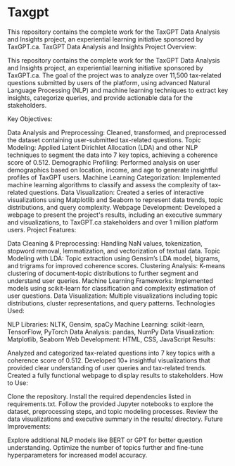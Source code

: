# Taxgpt
This repository contains the complete work for the TaxGPT Data Analysis and Insights project, an experiential learning initiative sponsored by TaxGPT.ca. 
TaxGPT Data Analysis and Insights Project
Overview:

This repository contains the complete work for the TaxGPT Data Analysis and Insights project, an experiential learning initiative sponsored by TaxGPT.ca. The goal of the project was to analyze over 11,500 tax-related questions submitted by users of the platform, using advanced Natural Language Processing (NLP) and machine learning techniques to extract key insights, categorize queries, and provide actionable data for the stakeholders.

Key Objectives:

Data Analysis and Preprocessing: Cleaned, transformed, and preprocessed the dataset containing user-submitted tax-related questions.
Topic Modeling: Applied Latent Dirichlet Allocation (LDA) and other NLP techniques to segment the data into 7 key topics, achieving a coherence score of 0.512.
Demographic Profiling: Performed analysis on user demographics based on location, income, and age to generate insightful profiles of TaxGPT users.
Machine Learning Categorization: Implemented machine learning algorithms to classify and assess the complexity of tax-related questions.
Data Visualization: Created a series of interactive visualizations using Matplotlib and Seaborn to represent data trends, topic distributions, and query complexity.
Webpage Development: Developed a webpage to present the project's results, including an executive summary and visualizations, to TaxGPT.ca stakeholders and over 1 million platform users.
Project Features:

Data Cleaning & Preprocessing: Handling NaN values, tokenization, stopword removal, lemmatization, and vectorization of textual data.
Topic Modeling with LDA: Topic extraction using Gensim’s LDA model, bigrams, and trigrams for improved coherence scores.
Clustering Analysis: K-means clustering of document-topic distributions to further segment and understand user queries.
Machine Learning Frameworks: Implemented models using scikit-learn for classification and complexity estimation of user questions.
Data Visualization: Multiple visualizations including topic distributions, cluster representations, and query patterns.
Technologies Used:

NLP Libraries: NLTK, Gensim, spaCy
Machine Learning: scikit-learn, TensorFlow, PyTorch
Data Analysis: pandas, NumPy
Data Visualization: Matplotlib, Seaborn
Web Development: HTML, CSS, JavaScript
Results:

Analyzed and categorized tax-related questions into 7 key topics with a coherence score of 0.512.
Developed 10+ insightful visualizations that provided clear understanding of user queries and tax-related trends.
Created a fully functional webpage to display results to stakeholders.
How to Use:

Clone the repository.
Install the required dependencies listed in requirements.txt.
Follow the provided Jupyter notebooks to explore the dataset, preprocessing steps, and topic modeling processes.
Review the data visualizations and executive summary in the results/ directory.
Future Improvements:

Explore additional NLP models like BERT or GPT for better question understanding.
Optimize the number of topics further and fine-tune hyperparameters for increased model accuracy.
